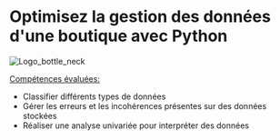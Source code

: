 # Optimisez la gestion des données d'une boutique avec Python

![Logo_bottle_neck](https://user-images.githubusercontent.com/132458077/235916447-4c7670d9-dba8-4127-aef9-ce72c3f5e9ed.PNG)

<u>Compétences évaluées:</u>

* Classifier différents types de données
* Gérer les erreurs et les incohérences présentes sur des données stockées
* Réaliser une analyse univariée pour interpréter des données

